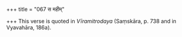 +++
title = "067 स महीम्"

+++
This verse is quoted in *Vīramitrodaya* (Saṃskāra, p. 738 and in
Vyavahāra, 186a).


